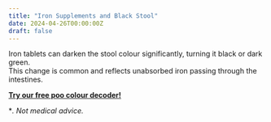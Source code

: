 ```yaml
---
title: "Iron Supplements and Black Stool"
date: 2024-04-26T00:00:00Z
draft: false
---
```


Iron tablets can darken the stool colour significantly, turning it black or dark green.  
This change is common and reflects unabsorbed iron passing through the intestines.

[**Try our free poo colour decoder!**](https://www.poopcolor.info)

**. Not medical advice.*